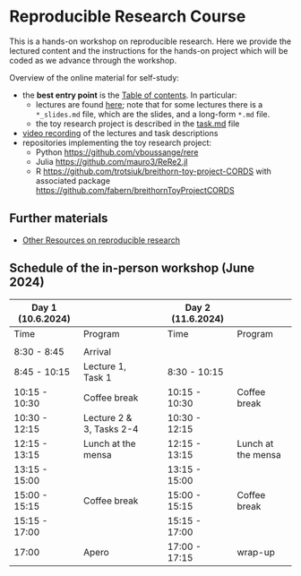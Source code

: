 # Reproducible Research Course

This is a hands-on workshop on reproducible research.  Here we provide the lectured content and the instructions for the hands-on project which will be coded as we advance through the workshop.

Overview of the online material for self-study:
- the **best entry point** is the [Table of contents](TOC.md).  In particular:
  - lectures are found [here](https://github.com/mauro3/CORDS/tree/master/Workshop-Reproducible-Research/lectures); note that for some lectures there is a `*_slides.md` file, which are the slides, and a long-form `*.md` file.
  - the toy research project is described in the [task.md](https://github.com/mauro3/CORDS/blob/master/Workshop-Reproducible-Research/tasks/tasks.md) file
- [video recording](https://people.ee.ethz.ch/~werderm/rere-data/video.html) of the lectures and task descriptions
- repositories implementing the toy research project:
  - Python https://github.com/vboussange/rere
  - Julia https://github.com/mauro3/ReRe2.jl
  - R https://github.com/trotsiuk/breithorn-toy-project-CORDS with associated package https://github.com/fabern/breithornToyProjectCORDS

## Further materials

- [Other Resources on reproducible research](resources.md)


## Schedule of the in-person workshop (June 2024)

| **Day 1 (10.6.2024)** |                          |   |   | **Day 2 (11.6.2024)** |                    |
|-----------------------|--------------------------|---|---|-----------------------|--------------------|
| Time                  | Program                  |   |   | Time                  | Program            |
|                       |                          |   |   |                       |                    |
| 8:30  - 8:45          | Arrival                  |   |   |                       |                    |
| 8:45  - 10:15         | Lecture 1, Task 1        |   |   | 8:30  - 10:15         |                    |
| 10:15 - 10:30         | Coffee break             |   |   | 10:15 - 10:30         | Coffee break       |
| 10:30 - 12:15         | Lecture 2 & 3, Tasks 2-4 |   |   | 10:30 - 12:15         |                    |
| 12:15 - 13:15         | Lunch at the mensa       |   |   | 12:15 - 13:15         | Lunch at the mensa |
| 13:15 - 15:00         |                          |   |   | 13:15 - 15:00         |                    |
| 15:00 - 15:15         | Coffee break             |   |   | 15:00 - 15:15         | Coffee break       |
| 15:15 - 17:00         |                          |   |   | 15:15 - 17:00         |                    |
| 17:00                 | Apero                    |   |   | 17:00 - 17:15         | wrap-up            |
